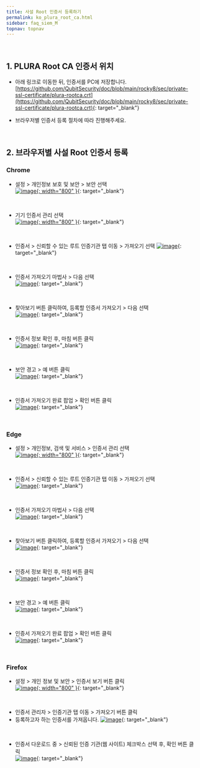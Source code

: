 ```yaml
---
title: 사설 Root 인증서 등록하기
permalink: ko_plura_root_ca.html
sidebar: faq_siem_M
topnav: topnav
---
```


<br />

## 1. PLURA Root CA 인증서 위치

- 아래 링크로 이동한 뒤, 인증서를 PC에 저장합니다.
[https://github.com/QubitSecurity/doc/blob/main/rocky8/sec/private-ssl-certificate/plura-rootca.crt](https://github.com/QubitSecurity/doc/blob/main/rocky8/sec/private-ssl-certificate/plura-rootca.crt){: target="_blank"}

- 브라우저별 인증서 등록 절차에 따라 진행해주세요.

<br />

## 2. 브라우저별 사설 Root 인증서 등록

### Chrome

- 설정 > 개인정보 보호 및 보안 > 보안 선택   
[![image](/docs/images/Faq/siem/on-premise/plura_root_ca/01.png){: width="800" }](/docs/images/Faq/siem/on-premise/plura_root_ca/01.png){: target="_blank"}

<br />

- 기기 인증서 관리 선택   
[![image](/docs/images/Faq/siem/on-premise/plura_root_ca/02.png){: width="800" }](/docs/images/Faq/siem/on-premise/plura_root_ca/02.png){: target="_blank"}

<br />

- 인증서 > 신뢰할 수 있는 루트 인증기관 탭 이동 > 가져오기 선택
[![image](/docs/images/Faq/siem/on-premise/plura_root_ca/04.png)](/docs/images/Faq/siem/on-premise/plura_root_ca/04.png){: target="_blank"}

<br />

- 인증서 가져오기 마법사 > 다음 선택   
[![image](/docs/images/Faq/siem/on-premise/plura_root_ca/05.png)](/docs/images/Faq/siem/on-premise/plura_root_ca/05.png){: target="_blank"}

<br />

- 찾아보기 버튼 클릭하여, 등록할 인증서 가져오기 > 다음 선택   
[![image](/docs/images/Faq/siem/on-premise/plura_root_ca/07.png)](/docs/images/Faq/siem/on-premise/plura_root_ca/07.png){: target="_blank"}

<br />

- 인증서 정보 확인 후, 마침 버튼 클릭   
[![image](/docs/images/Faq/siem/on-premise/plura_root_ca/09.png)](/docs/images/Faq/siem/on-premise/plura_root_ca/09.png){: target="_blank"}

<br />

- 보안 경고 > 예 버튼 클릭   
[![image](/docs/images/Faq/siem/on-premise/plura_root_ca/10.png)](/docs/images/Faq/siem/on-premise/plura_root_ca/10.png){: target="_blank"}

<br />

- 인증서 가져오기 완료 팝업 > 확인 버튼 클릭   
[![image](/docs/images/Faq/siem/on-premise/plura_root_ca/11.png)](/docs/images/Faq/siem/on-premise/plura_root_ca/11.png){: target="_blank"}

<br />

### Edge

- 설정 > 개인정보, 검색 및 서비스 > 인증서 관리 선택   
[![image](/docs/images/Faq/siem/on-premise/plura_root_ca/03.png){: width="800" }](/docs/images/Faq/siem/on-premise/plura_root_ca/03.png){: target="_blank"}

<br />

- 인증서 > 신뢰할 수 있는 루트 인증기관 탭 이동 > 가져오기 선택  
[![image](/docs/images/Faq/siem/on-premise/plura_root_ca/04.png)](/docs/images/Faq/siem/on-premise/plura_root_ca/04.png){: target="_blank"}

<br />

- 인증서 가져오기 마법사 > 다음 선택   
[![image](/docs/images/Faq/siem/on-premise/plura_root_ca/05.png)](/docs/images/Faq/siem/on-premise/plura_root_ca/05.png){: target="_blank"}

<br />

- 찾아보기 버튼 클릭하여, 등록할 인증서 가져오기 > 다음 선택   
[![image](/docs/images/Faq/siem/on-premise/plura_root_ca/07.png)](/docs/images/Faq/siem/on-premise/plura_root_ca/07.png){: target="_blank"}

<br />

- 인증서 정보 확인 후, 마침 버튼 클릭   
[![image](/docs/images/Faq/siem/on-premise/plura_root_ca/09.png)](/docs/images/Faq/siem/on-premise/plura_root_ca/09.png){: target="_blank"}

<br />

- 보안 경고 > 예 버튼 클릭   
[![image](/docs/images/Faq/siem/on-premise/plura_root_ca/10.png)](/docs/images/Faq/siem/on-premise/plura_root_ca/10.png){: target="_blank"}

<br />

- 인증서 가져오기 완료 팝업 > 확인 버튼 클릭   
[![image](/docs/images/Faq/siem/on-premise/plura_root_ca/11.png)](/docs/images/Faq/siem/on-premise/plura_root_ca/11.png){: target="_blank"}

<br />

### Firefox

- 설정 > 개인 정보 및 보안  > 인증서 보기 버튼 클릭   
[![image](/docs/images/Faq/siem/on-premise/plura_root_ca/12.png){: width="800" }](/docs/images/Faq/siem/on-premise/plura_root_ca/12.png){: target="_blank"}

<br />

- 인증서 관리자 > 인증기관 탭 이동 > 가져오기 버튼 클릭 
- 등록하고자 하는 인증서를 가져옵니다.
[![image](/docs/images/Faq/siem/on-premise/plura_root_ca/13.png)](/docs/images/Faq/siem/on-premise/plura_root_ca/13.png){: target="_blank"}

<br />

- 인증서 다운로드 중 > 신뢰된 인증 기관(웹 사이트) 체크박스 선택 후, 확인 버튼 클릭   
[![image](/docs/images/Faq/siem/on-premise/plura_root_ca/14.png)](/docs/images/Faq/siem/on-premise/plura_root_ca/14.png){: target="_blank"}

<br />

<!-- ### Safari -->

<!-- - Safari 추가 예정 -->
